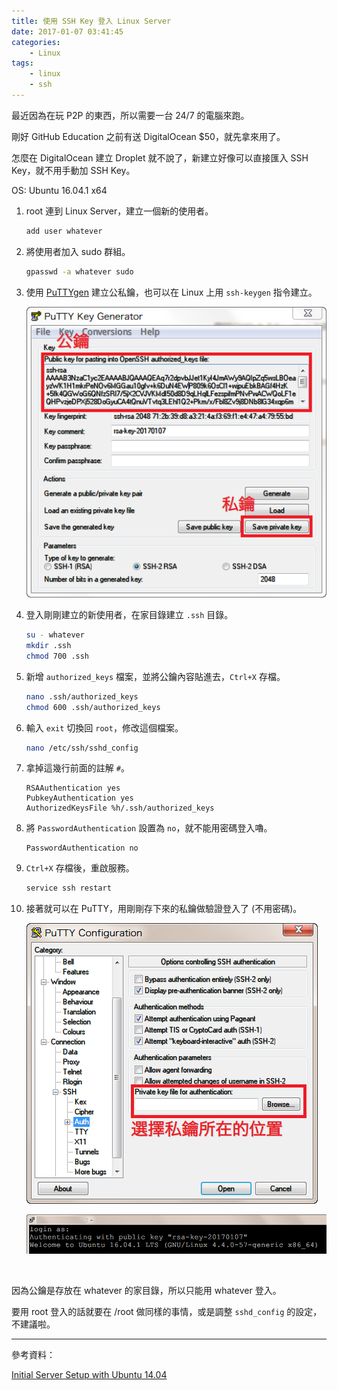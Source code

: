 ```yaml
---
title: 使用 SSH Key 登入 Linux Server
date: 2017-01-07 03:41:45
categories:
    - Linux
tags:
    - linux
    - ssh
---
```


最近因為在玩 P2P 的東西，所以需要一台 24/7 的電腦來跑。

剛好 GitHub Education 之前有送 DigitalOcean $50，就先拿來用了。

<!--more-->

怎麼在 DigitalOcean 建立 Droplet 就不說了，新建立好像可以直接匯入 SSH Key，就不用手動加 SSH Key。

OS: Ubuntu 16.04.1 x64

1. root 連到 Linux Server，建立一個新的使用者。

    ```bash
    add user whatever
    ```

1. 將使用者加入 sudo 群組。

    ```bash
    gpasswd -a whatever sudo
    ```

1. 使用 [PuTTYgen](http://www.chiark.greenend.org.uk/~sgtatham/putty/download.html) 建立公私鑰，也可以在 Linux 上用 `ssh-keygen` 指令建立。

    ![ssh-key-login-linux-1](/img/ssh-key-login-linux-1.png)

1. 登入剛剛建立的新使用者，在家目錄建立 `.ssh` 目錄。

    ```bash
    su - whatever
    mkdir .ssh
    chmod 700 .ssh
    ```

1. 新增 `authorized_keys` 檔案，並將公鑰內容貼進去，`Ctrl+X` 存檔。

    ```bash
    nano .ssh/authorized_keys
    chmod 600 .ssh/authorized_keys
    ```

1. 輸入 `exit` 切換回 `root`，修改這個檔案。

    ```bash
    nano /etc/ssh/sshd_config
    ```

1. 拿掉這幾行前面的註解 `#`。

    ```text
    RSAAuthentication yes
    PubkeyAuthentication yes
    AuthorizedKeysFile %h/.ssh/authorized_keys
    ```

1. 將 `PasswordAuthentication` 設置為 `no`，就不能用密碼登入嚕。

    ```text
    PasswordAuthentication no
    ```

1. `Ctrl+X` 存檔後，重啟服務。

    ```bash
    service ssh restart
    ```

1. 接著就可以在 PuTTY，用剛剛存下來的私鑰做驗證登入了 (不用密碼)。

    ![ssh-key-login-linux-2](/img/ssh-key-login-linux-2.png)

    ![img/ssh-key-login-linux-3](/img/ssh-key-login-linux-3.png)

&nbsp;

因為公鑰是存放在 whatever 的家目錄，所以只能用 whatever 登入。

要用 root 登入的話就要在 /root 做同樣的事情，或是調整 `sshd_config` 的設定，不建議啦。

* * *

參考資料：

[Initial Server Setup with Ubuntu 14.04](https://www.digitalocean.com/community/tutorials/initial-server-setup-with-ubuntu-14-04)
